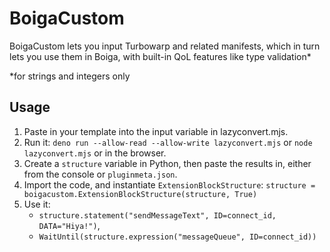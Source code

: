 # BoigaCustom
BoigaCustom lets you input Turbowarp and related manifests, which in turn lets you use them in Boiga, with built-in QoL features like type validation*  
  
*for strings and integers only
## Usage
1. Paste in your template into the input variable in lazyconvert.mjs.
2. Run it: `deno run --allow-read --allow-write lazyconvert.mjs` or `node lazyconvert.mjs` or in the browser.
3. Create a `structure` variable in Python, then paste the results in, either from the console or `pluginmeta.json`.
4. Import the code, and instantiate `ExtensionBlockStructure`: `structure = boigacustom.ExtensionBlockStructure(structure, True)`
5. Use it:
   - `structure.statement("sendMessageText", ID=connect_id, DATA="Hiya!")`,
   - `WaitUntil(structure.expression("messageQueue", ID=connect_id))`